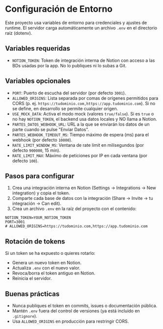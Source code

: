 # Configuración de Entorno

Este proyecto usa variables de entorno para credenciales y ajustes de runtime. El servidor carga automáticamente un archivo `.env` en el directorio raíz (dotenv).

## Variables requeridas

- `NOTION_TOKEN`: Token de integración interna de Notion con acceso a las BDs usadas por la app. No lo publiques ni lo subas a Git.

## Variables opcionales

- `PORT`: Puerto de escucha del servidor (por defecto `3001`).
- `ALLOWED_ORIGINS`: Lista separada por comas de orígenes permitidos para CORS (p. ej. `https://tudominio.com,https://app.tudominio.com`). Si no se define, en desarrollo se permite cualquier origen.
- `USE_MOCK_DATA`: Activa el modo mock (valores `true/false`). Si es `true` o no hay `NOTION_TOKEN`, el backend usa datos locales y NO llama a Notion.
- `PARTES_DATOS_WEBHOOK_URL`: URL a la que se enviarán los datos de un parte cuando se pulse "Enviar Datos".
- `PARTES_WEBHOOK_TIMEOUT_MS`: Tiempo máximo de espera (ms) para el webhook (por defecto `10000`).
- `RATE_LIMIT_WINDOW_MS`: Ventana de rate limit en milisegundos (por defecto `900000`, 15 min).
- `RATE_LIMIT_MAX`: Máximo de peticiones por IP en cada ventana (por defecto `100`).

## Pasos para configurar

1) Crea una integración interna en Notion (Settings → Integrations → New integration) y copia el token.
2) Comparte cada base de datos con la integración (Share → Invite → tu integración → Can edit).
3) Crea un archivo `.env` en la raíz del proyecto con el contenido:

```
NOTION_TOKEN=YOUR_NOTION_TOKEN
PORT=3001
# ALLOWED_ORIGINS=https://tudominio.com,https://app.tudominio.com
```

## Rotación de tokens

Si un token se ha expuesto o quieres rotarlo:
- Genera un nuevo token en Notion.
- Actualiza `.env` con el nuevo valor.
- Revoca/borra el token antiguo en Notion.
- Reinicia el servidor.

## Buenas prácticas

- Nunca publiques el token en commits, issues o documentación pública.
- Mantén `.env` fuera del control de versiones (ya está incluido en `.gitignore`).
- Usa `ALLOWED_ORIGINS` en producción para restringir CORS.
